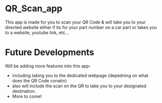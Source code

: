 # QR_Scan_app
This app is made for you to scan your QR Code & will take you to your directed website either if its for your part number on a car part or takes you to a website, youtube link,
etc...

# Future Developments
Will be adding more features into this app- 
* including taking you to the dedicated webpage (depedning on what does the QR Code conatin)
* also will include the scan on the QR to take you to your designated destination.
* More to come!
